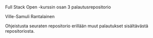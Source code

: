 Full Stack Open -kurssin osan 3 palautusrepositorio

Ville-Samuli Rantalainen

Ohjeistusta seuraten repositorio erillään muut palautukset sisältävästä repositoriosta.